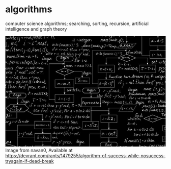 # algorithms
computer science algorithms; searching, sorting, recursion, artificial intelligence and graph theory

![alt text](https://github.com/unobatbayar/algorithms/blob/master/images/r_1479255_BLneY.jpg)
Image from navan0, Available at https://devrant.com/rants/1479255/algorithm-of-success-while-nosuccess-tryagain-if-dead-break
